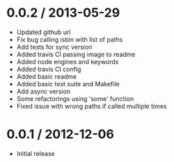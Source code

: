 
0.0.2 / 2013-05-29 
==================

  * Updated github url
  * Fix bug calling isbin with list of paths
  * Add tests for sync version
  * Added travis CI passing image to readme
  * Added node engines and keywords
  * Added travis CI config
  * Added basic readme
  * Added basic test suite and Makefile
  * Add async version
  * Some refactorings using 'some' function
  * Fixed issue with wrong paths if called multiple times

0.0.1 / 2012-12-06
==================

  * Initial release
